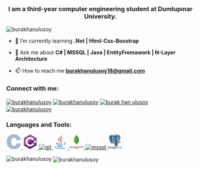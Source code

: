 <h3 align="center">I am a third-year computer engineering student at Dumlupınar University.</h3>

<p align="left"> <img src="https://komarev.com/ghpvc/?username=burakhanulusoy&label=Profile%20views&color=0e75b6&style=flat" alt="burakhanulusoy" /> </p>

- 🌱 I’m currently learning **.Net | Html-Css-Boostrap**

- 💬 Ask me about **C# | MSSQL | Java | EntityFremawork | N-Layer Architecture**

- 📫 How to reach me **burakhanulusoy18@gmail.com**

<h3 align="left">Connect with me:</h3>
<p align="left">
<a href="https://linkedin.com/in/burakhanulusoy" target="blank"><img align="center" src="https://raw.githubusercontent.com/rahuldkjain/github-profile-readme-generator/master/src/images/icons/Social/linked-in-alt.svg" alt="burakhanulusoy" height="30" width="40" /></a>
<a href="https://kaggle.com/burakhanulusoy" target="blank"><img align="center" src="https://raw.githubusercontent.com/rahuldkjain/github-profile-readme-generator/master/src/images/icons/Social/kaggle.svg" alt="burakhanulusoy" height="30" width="40" /></a>
<a href="https://fb.com/burak han ulusoy" target="blank"><img align="center" src="https://raw.githubusercontent.com/rahuldkjain/github-profile-readme-generator/master/src/images/icons/Social/facebook.svg" alt="burak han ulusoy" height="30" width="40" /></a>
<a href="https://instagram.com/burakhanulusoy" target="blank"><img align="center" src="https://raw.githubusercontent.com/rahuldkjain/github-profile-readme-generator/master/src/images/icons/Social/instagram.svg" alt="burakhanulusoy" height="30" width="40" /></a>
</p>

<h3 align="left">Languages and Tools:</h3>
<p align="left"> <a href="https://www.cprogramming.com/" target="_blank" rel="noreferrer"> <img src="https://raw.githubusercontent.com/devicons/devicon/master/icons/c/c-original.svg" alt="c" width="40" height="40"/> </a> <a href="https://www.w3schools.com/cs/" target="_blank" rel="noreferrer"> <img src="https://raw.githubusercontent.com/devicons/devicon/master/icons/csharp/csharp-original.svg" alt="csharp" width="40" height="40"/> </a> <a href="https://git-scm.com/" target="_blank" rel="noreferrer"> <img src="https://www.vectorlogo.zone/logos/git-scm/git-scm-icon.svg" alt="git" width="40" height="40"/> </a> <a href="https://www.java.com" target="_blank" rel="noreferrer"> <img src="https://raw.githubusercontent.com/devicons/devicon/master/icons/java/java-original.svg" alt="java" width="40" height="40"/> </a> <a href="https://www.mongodb.com/" target="_blank" rel="noreferrer"> <img src="https://raw.githubusercontent.com/devicons/devicon/master/icons/mongodb/mongodb-original-wordmark.svg" alt="mongodb" width="40" height="40"/> </a> <a href="https://www.microsoft.com/en-us/sql-server" target="_blank" rel="noreferrer"> <img src="https://www.svgrepo.com/show/303229/microsoft-sql-server-logo.svg" alt="mssql" width="40" height="40"/> </a> <a href="https://www.postgresql.org" target="_blank" rel="noreferrer"> <img src="https://raw.githubusercontent.com/devicons/devicon/master/icons/postgresql/postgresql-original-wordmark.svg" alt="postgresql" width="40" height="40"/> </a> </p>

<p><img align="left" src="https://github-readme-stats.vercel.app/api/top-langs?username=burakhanulusoy&show_icons=true&locale=en&layout=compact" alt="burakhanulusoy" /></p>

<p>&nbsp;<img align="center" src="https://github-readme-stats.vercel.app/api?username=burakhanulusoy&show_icons=true&locale=en" alt="burakhanulusoy" /></p>

